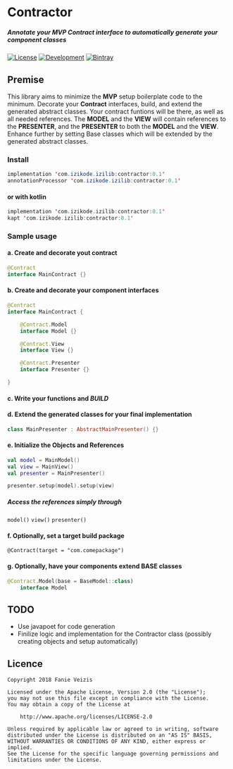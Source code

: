 # Contractor
##### Annotate your MVP Contract interface to automatically generate your component classes
[![License](https://img.shields.io/badge/License-Apache%202.0-blue.svg)](https://opensource.org/licenses/Apache-2.0) [![Development](https://img.shields.io/badge/Stability-Development-green.svg)](https://shields.io/) [![Bintray](https://img.shields.io/badge/Bintray-0.1-lightgrey.svg)](https://dl.bintray.com/ifanie/izilib)
## Premise
This library aims to minimize the <b>MVP</b> setup boilerplate code to the minimum. Decorate your <b>Contract</b> interfaces, build, and extend the generated abstract classes. Your contract funtions will be there, as well as all needed references. The <b>MODEL</b> and the <b>VIEW</b> will contain references to the <b>PRESENTER</b>, and the <b>PRESENTER</b> to both the <b>MODEL</b> and the <b>VIEW</b>. Enhance further by setting Base classes which will be extended by the generated abstract classes.
### Install
```java
implementation 'com.izikode.izilib:contractor:0.1'
annotationProcessor 'com.izikode.izilib:contractor:0.1'
```
#### or with kotlin
```kotlin
implementation 'com.izikode.izilib:contractor:0.1'
kapt 'com.izikode.izilib:contractor:0.1'
```
### Sample usage
#### a. Create and decorate yout contract
```kotlin
@Contract
interface MainContract {}
```
#### b. Create and decorate your component interfaces
```kotlin
@Contract
interface MainContract {

    @Contract.Model
    interface Model {}

    @Contract.View
    interface View {}

    @Contract.Presenter
    interface Presenter {}

}
```
#### c. Write your functions and <i>BUILD</i>
#### d. Extend the generated classes for your final implementation
```kotlin
class MainPresenter : AbstractMainPresenter() {}
```
#### e. Initialize the Objects and References
```kotlin
val model = MainModel()
val view = MainView()
val presenter = MainPresenter()

presenter.setup(model).setup(view)
```
##### <i>Access the references simply through</i>
``` model() ```
``` view() ```
``` presenter() ```
#### f. Optionally, set a target build package
``` @Contract(target = "com.comepackage") ```
#### g. Optionally, have your components extend BASE classes
```kotlin
@Contract.Model(base = BaseModel::class)
    interface Model
```
## TODO
- Use javapoet for code generation
- Finilize logic and implementation for the Contractor class (possibly creating objects and setup automatically)
## Licence
```licence
Copyright 2018 Fanie Veizis

Licensed under the Apache License, Version 2.0 (the "License");
you may not use this file except in compliance with the License.
You may obtain a copy of the License at

    http://www.apache.org/licenses/LICENSE-2.0

Unless required by applicable law or agreed to in writing, software
distributed under the License is distributed on an "AS IS" BASIS,
WITHOUT WARRANTIES OR CONDITIONS OF ANY KIND, either express or implied.
See the License for the specific language governing permissions and
limitations under the License.
```
